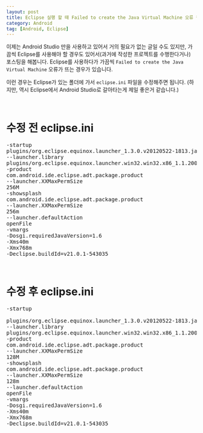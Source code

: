 ```yaml
---
layout: post
title: Eclipse 실행 할 때 Failed to create the Java Virtual Machine 오류 뜰 때
category: Android
tag: [Android, Eclipse]
---
```


이제는 Android Studio 만을 사용하고 있어서 거의 필요가 없는 글일 수도 있지만,
가끔씩 Eclipse를 사용해야 할 경우도 있어서(과거에 작성한 프로젝트를 수행한다거나)
포스팅을 해봅니다.
Eclipse를 사용하다가 가끔씩 `Failed to create the Java Virtual Machine` 오류가 뜨는 경우가 있습니다.

이런 경우는 Eclipse가 있는 폴더에 가서 `eclipse.ini` 파일을 수정해주면 됩니다.
(하지만, 역시 Eclipse에서 Android Studio로 갈아타는게 제일 좋은거 같습니다.)

<br>

# 수정 전 eclipse.ini

<pre class="prettyprint">-startup
plugins/org.eclipse.equinox.launcher_1.3.0.v20120522-1813.jar
--launcher.library
plugins/org.eclipse.equinox.launcher.win32.win32.x86_1.1.200.v20120522-1813
-product
com.android.ide.eclipse.adt.package.product
--launcher.XXMaxPermSize
256M
-showsplash
com.android.ide.eclipse.adt.package.product
--launcher.XXMaxPermSize
256m
--launcher.defaultAction
openFile
-vmargs
-Dosgi.requiredJavaVersion=1.6
-Xms40m
-Xmx768m
-Declipse.buildId=v21.0.1-543035
</pre>
<br>

# 수정 후 eclipse.ini

<pre class="prettyprint">-startup

plugins/org.eclipse.equinox.launcher_1.3.0.v20120522-1813.jar
--launcher.library
plugins/org.eclipse.equinox.launcher.win32.win32.x86_1.1.200.v20120522-1813
-product
com.android.ide.eclipse.adt.package.product
--launcher.XXMaxPermSize
128M
-showsplash
com.android.ide.eclipse.adt.package.product
--launcher.XXMaxPermSize
128m
--launcher.defaultAction
openFile
-vmargs
-Dosgi.requiredJavaVersion=1.6
-Xms40m
-Xmx768m
-Declipse.buildId=v21.0.1-543035
</pre>
